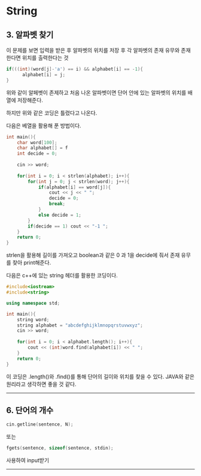 # String

## 3. 알파벳 찾기

이 문제를 보면 입력을 받은 후 알파벳의 위치를 저장 후 각 알파벳의 존재 유무와 존재 한다면 위치를 출력한다는 것
```c++
if(((int)(word[j]-'a') == i) && alphabet[i] == -1){
      alphabet[i] = j;
}
```
위와 같이 알페벳이 존제하고 처음 나온 알파벳이면 단어 안에 있는 알파벳의 위치를 배열에 저장해준다.

하지만 위와 같은 코딩은 틀렸다고 나온다.

다음은 베열을 활용해 푼 방법이다.
```c++
int main(){
    char word[100];
    char alphabet[] = f
    int decide = 0;
    
    cin >> word;
    
    for(int i = 0; i < strlen(alphabet); i++){
        for(int j = 0; j < strlen(word); j++){
            if(alphabet[i] == word[j]){
                cout << j << " ";
                decide = 0;
                break;
            }
            else decide = 1;
        }
        if(decide == 1) cout << "-1 ";
    }
    return 0;
}
```

strlen을 활용해 길이를 가져오고 boolean과 같은 0 과 1을 decide에 줘서 존재 유무를 찾아 print해준다.

다음은 c++에 있는 string 헤더를 활용한 코딩이다.

```c++
#include<iostream>
#include<string>

using namespace std;

int main(){
    string word;
    string alphabet = "abcdefghijklmnopqrstuvwxyz";
    cin >> word;
    
    for(int i = 0; i < alphabet.length(); i++){
        cout << (int)word.find(alphabet[i]) << " ";
    }
    return 0;
}
```
이 코딩은 .length()와 .find()를 통해 단어의 길이와 위치를 찾을 수 있다. JAVA와 같은 원리라고 생각하면 좋을 것 같다.
___

## 6. 단어의 개수

```c++
cin.getline(sentence, N);
```
또는
```c++
fgets(sentence, sizeof(sentence, stdin);
```
사용하여 input받기
___
